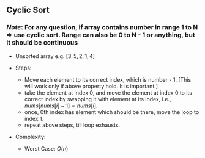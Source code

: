## Cyclic Sort

### **$Note$: For any question, if array contains number in range 1 to N => use cyclic sort. Range can also be 0 to N - 1 or anything, but it should be continuous**

- Unsorted array e.g. $[3, 5, 2, 1, 4]$

- Steps:
    - Move each element to its correct index, which is number - 1. [This will work only if above property hold. It is important.]
    - take the element at index $0$, and move the element at index $0$ to its correct index by swapping it with element at its index, i.e.,
    $nums[nums[i] - 1] = nums[i]$.
    - once, 0th index has element which should be there, move the loop to index $1$.
    - repeat above steps, till loop exhausts.

- Complexity:
    - Worst Case: $O(n)$
